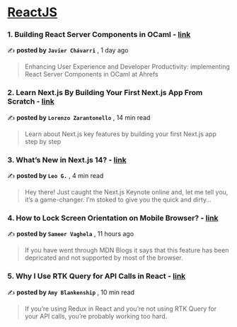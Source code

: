 
<h1><a href=https://medium.com/tag/reactjs/recommended target="_blank" rel="noopener noreferrer">ReactJS</a></h1>
<h3>1. Building React Server Components in OCaml - <a href=https://medium.com/ahrefs/building-react-server-components-in-ocaml-81c276713f19?source=tag_recommended_feed---------0-84----------reactjs----------c785ac94_bfbc_4e91_ac8e_92a6785a2cb5------- target="_blank" rel="noopener noreferrer">link</a></h3>

✍️ **posted by `Javier Chávarri`** <date> , 1 day ago</date>

<blockquote>Enhancing User Experience and Developer Productivity: implementing React Server Components in OCaml at Ahrefs</blockquote>

<h3>2. Learn Next.js By Building Your First Next.js App From Scratch - <a href=https://medium.com/gitconnected/learn-next-js-by-building-your-first-next-js-app-from-scratch-8ec7cc93a9cb?source=tag_recommended_feed---------1-107----------reactjs----------c785ac94_bfbc_4e91_ac8e_92a6785a2cb5------- target="_blank" rel="noopener noreferrer">link</a></h3>

✍️ **posted by `Lorenzo Zarantonello`** <date> , 14 min read</date>

<blockquote>Learn about Next.js key features by building your first Next.js app step by step</blockquote>

<h3>3. What’s New in Next.js 14? - <a href=https://medium.com/javascript-in-plain-english/whats-new-in-next-js-14-c49f9167b7c3?source=tag_recommended_feed---------2-85----------reactjs----------c785ac94_bfbc_4e91_ac8e_92a6785a2cb5------- target="_blank" rel="noopener noreferrer">link</a></h3>

✍️ **posted by `Leo G.`** <date> , 4 min read</date>

<blockquote>Hey there! Just caught the Next.js Keynote online and, let me tell you, it’s a game-changer. I’m stoked to give you the quick and dirty…</blockquote>

<h3>4. How to Lock Screen Orientation on Mobile Browser? - <a href=https://medium.com/@sameervaghela21/how-to-lock-screen-orientation-on-mobile-browser-0fcf29534348?source=tag_recommended_feed---------3-84----------reactjs----------c785ac94_bfbc_4e91_ac8e_92a6785a2cb5------- target="_blank" rel="noopener noreferrer">link</a></h3>

✍️ **posted by `Sameer Vaghela`** <date> , 11 hours ago</date>

<blockquote>If you have went through MDN Blogs it says that this feature has been depricated and not supported by most of the browser.</blockquote>

<h3>5. Why I Use RTK Query for API Calls in React - <a href=https://medium.com/codex/why-i-use-rtk-query-for-api-calls-in-react-fee9e2a4538?source=tag_recommended_feed---------4-107----------reactjs----------c785ac94_bfbc_4e91_ac8e_92a6785a2cb5------- target="_blank" rel="noopener noreferrer">link</a></h3>

✍️ **posted by `Amy Blankenship`** <date> , 10 min read</date>

<blockquote>If you’re using Redux in React and you’re not using RTK Query for your API calls, you’re probably working too hard.</blockquote>

